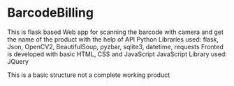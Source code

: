 # BarcodeBilling
This is flask based Web app for scanning the barcode with camera and get the name of the product with the help of API
Python Libraries used: flask, Json, OpenCV2, BeautifulSoup, pyzbar, sqlite3, datetime, requests 
Fronted is developed with basic HTML, CSS and JavaScript 
JavaScript Library used: JQuery

This is a basic structure not a complete working product
